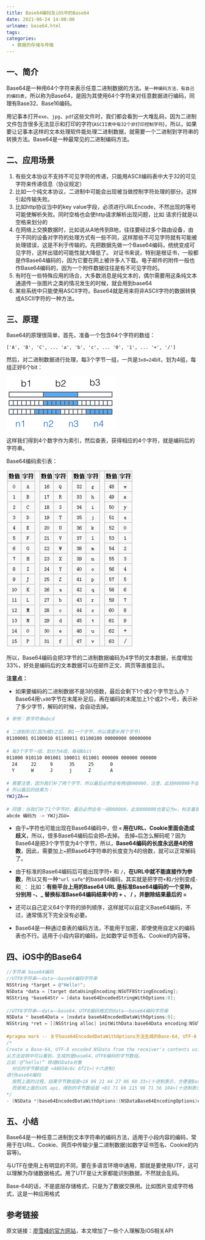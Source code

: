 ```yaml
---
title: Base64编码及iOS中的Base64
date: 2021-06-24 14:00:00
urlname: base64.html
tags:
categories:
  - 数据的存储与传输
---
```


## 一、简介

Base64是一种用64个字符来表示任意二进制数据的方法。`是一种编码方法，有自己的编码表`，所以称为Base64，是因为其使用64个字符来对任意数据进行编码，同理有Base32、Base16编码。

用记事本打开`exe`、`jpg`、`pdf`这些文件时，我们都会看到一大堆乱码，因为二进制文件包含很多无法显示和打印的字符(`ASCII表中有32个非打印控制字符`)，所以，如果要让记事本这样的文本处理软件能处理二进制数据，就需要一个二进制到字符串的转换方法。Base64是一种最常见的二进制编码方法。

## 二、应用场景

1. 有些文本协议不支持不可见字符的传递，只能用ASCII编码表中大于32的可见字符来传递信息（协议规定）
2. 比如一个纯文本协议，二进制中可能会出现被当做控制字符处理的部分。这样引起传输失败。
3. 比如http协议当中的key value字段，必须进行URLEncode，不然出现的等号可能使解析失败。同时空格也会使http请求解析出现问题，比如 请求行就是以空格来划分的
4. 在网络上交换数据时，比如说从A地传到B地，往往要经过多个路由设备，由于不同的设备对字符的处理方式有一些不同，这样那些不可见字符就有可能被处理错误，这是不利于传输的。先把数据先做一个Base64编码，统统变成可见字符，这样出错的可能性就大降低了。
	对证书来说，特别是根证书，一般都是作Base64编码的，因为它要在网上被许多人下载。电子邮件的附件一般也作Base64编码的，因为一个附件数据往往是有不可见字符的。
5. 有时在一些特殊应用的场合，大多数消息是纯文本的，偶尔需要用这条纯文本通道传一张图片之类的情况发生的时候，就会用到base64
6. 某些系统中只能使用ASCII字符。Base64就是用来将非ASCII字符的数据转换成ASCII字符的一种方法。

## 三、原理

Base64的原理很简单，首先，准备一个包含64个字符的数组：

```
['A', 'B', 'C', ... 'a', 'b', 'c', ... '0', '1', ... '+', '/']
```

然后，对二进制数据进行处理，每3个字节一组，一共是`3x8=24`bit，划为4组，每组正好6个bit：

<img src="/images/encode/09.png" alt="09" style="zoom:100%;" />

这样我们得到4个数字作为索引，然后查表，获得相应的4个字符，就是编码后的字符串。

Base64编码索引表：

<img src="/images/encode/10.png" alt="09" style="zoom:100%;" />

所以，Base64编码会把3字节的二进制数据编码为4字节的文本数据，长度增加33%，好处是编码后的文本数据可以在邮件正文、网页等直接显示。

**注意点：**

- 如果要编码的二进制数据不是3的倍数，最后会剩下1个或2个字节怎么办？Base64用`\x00`字节在末尾补足后，再在编码的末尾加上1个或2个`=`号，表示补了多少字节，解码的时候，会自动去掉。

```bash
# 举例：原字符串abcd

# 二进制形式(因为模3之后，剩1一个字节，所以需要补两个字节)
01100001 01100010 01100011 01100100 00000000 00000000

# 每3个字节一组，划分为4组，每组6bit
011000 010110 001001 100011 011001 000000 000000 000000
  24     22     9      35     25      0
  Y      W      J      j      Z       A

# 需要注意，因为我们补了两个字节，所以最后必然会有两组000000，注意，此处000000不会编码为A，而是记为=，标志着我们在末尾补充了2个`\x00`
# 所以最后的结果为：
YWJjZA==

# 同理：当我们补了1个字节时，最后必然会有一组000000，此处000000也是记为=，标志着我们在末尾补充了1个`\x00`
abcde 编码为 -> YWJjZGU=
```

- 由于`=`字符也可能出现在Base64编码中，但 **`=` 用在URL、Cookie里面会造成歧义**，所以，很多Base64编码后会把`=`去掉。
去掉`=`后怎么解码呢？因为Base64是把3个字节变为4个字节，所以，**Base64编码的长度永远是4的倍数**，因此，需要加上`=`把Base64字符串的长度变为4的倍数，就可以正常解码了。

- 由于标准的Base64编码后可能出现字符`+` 和 `/`，**在URL中就不能直接作为参数**，所以又有一种`"url safe"`的base64编码，其实就是把字符`+`和`/`分别变成`-`和`_`：
比如：**有些平台上用的Base64 URL 是标准Base64编码的一个变种，分别用 -、_ 替换标准Base64编码结果中的 + 、 / ，并删除结果最后的 =**

- 还可以自己定义64个字符的排列顺序，这样就可以自定义Base64编码，不过，通常情况下完全没有必要。

- Base64是一种通过查表的编码方法，不能用于加密，即使使用自定义的编码表也不行。适用于小段内容的编码，比如数字证书签名、Cookie的内容等。

## 四、iOS中的Base64

```objectivec
//字符串 base64编码
//UTF8字符串——data——base64编码字符串
NSString *target = @"Hello!";
NSData *data = [target dataUsingEncoding:NSUTF8StringEncoding];
NSString *base64Str = [data base64EncodedStringWithOptions:0];

//UTF8字符串——data——base64、UTF8编码格式的data——base64编码字符串
NSData * base64Data = [nsdata base64EncodedDataWithOptions:0];
NSString *ret = [[NSString alloc] initWithData:base64Data encoding:NSUTF8StringEncoding];

#pragma mark -- 关于base64EncodedDataWithOptions方法生成的Base-64, UTF-8 encoded NSData
/* 
Create a Base-64, UTF-8 encoded NSData from the receiver's contents using the given options.
从方法说明中可以看到，生成的是base64、UTF8编码的字节数组。
比如：@“hello!” 转成NSData对象
  对应的字节数组是 <48656c6c 6f21>(十六进制)
进行base64编码
  按照上面的过程，结果字节数组是<18 06 21 44 27 06 60 33>(十进制表示，方便查Base64编码表)，对应的字符串是SGVsbG8h
  而使用上面的iOS api，得到的字节数组是 <83 71 86 115 98 71 56 104>(十进制表示，方便查UTF8编码表)，对应的字符串是SGVsbG8h
*/
- (NSData *)base64EncodedDataWithOptions:(NSDataBase64EncodingOptions)options API_AVAILABLE(macos(10.9), ios(7.0), watchos(2.0), tvos(9.0));
```

## 五、小结

Base64是一种任意二进制到文本字符串的编码方法，适用于小段内容的编码，常用于在URL、Cookie、网页中传输少量二进制数据(如数字证书签名、Cookie的内容等)。

与UTF在使用上有明显的不同，要在多语言环境中通用，那就是要使用UTF，这可以理解为存储数据格式。用了UTF是让大家都能识别数据，不然就会乱码。

Base-64的话，不是底层存储格式，只是为了数据交换用。比如图片变成字符格式，这是一种应用格式

## 参考链接

原文链接：[廖雪峰的官方网站](https://www.liaoxuefeng.com/wiki/897692888725344/949441536192576)，本文增加了一些个人理解及iOS相关API